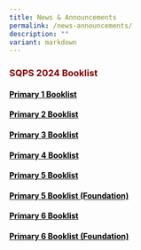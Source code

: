 ```yaml
---
title: News & Announcements
permalink: /news-announcements/
description: ""
variant: markdown
---
```

<h3 style="text-align: justify;"><strong><span style="color: #800000;">SQPS 2024 Booklist</span></strong></h3>

<h4><a target="_blank" href="https://staging.d2w6f17b52epdm.amplifyapp.com/files/Booklist%202024/SQPS_2024_P1_BOOKLIST.pdf"><span style="color: #000000;"><strong>Primary 1 Booklist</strong></span></a></h4>
<h4><a target="_blank" href="https://staging.d2w6f17b52epdm.amplifyapp.com/files/Booklist%202024/SQPS_2024_P2_BOOKLIST.pdf"><span style="color: #000000;"><strong>Primary 2 Booklist</strong></span></a></h4>
<h4><a target="_blank" href="https://staging.d2w6f17b52epdm.amplifyapp.com/files/Booklist%202024/SQPS_2024_P3_BOOKLIST.pdf"><span style="color: #000000;"><strong>Primary 3 Booklist</strong></span></a></h4>
<h4><a target="_blank" href="https://staging.d2w6f17b52epdm.amplifyapp.com/files/Booklist%202024/SQPS_2024_P4_BOOKLIST.pdf"><span style="color: #000000;"><strong>Primary 4 Booklist</strong></span></a></h4>
<h4><a target="_blank" href="https://staging.d2w6f17b52epdm.amplifyapp.com/files/Booklist%202024/SQPS_2024_P5_BOOKLIST.pdf"><span style="color: #000000;"><strong>Primary 5 Booklist</strong></span></a></h4>
<h4><a target="_blank" href="https://staging.d2w6f17b52epdm.amplifyapp.com/files/Booklist%202024/SQPS_2024_P5FDNBOOKLIST.pdf"><span style="color: #000000;"><strong>Primary 5 Booklist (Foundation)</strong></span></a></h4>
<h4><a target="_blank" href="https://staging.d2w6f17b52epdm.amplifyapp.com/files/Booklist%202024/SQPS_2024_P6_BOOKLIST.pdf"><span style="color: #000000;"><strong>Primary 6 Booklist</strong></span></a></h4>
<h4><a target="_blank" href="https://staging.d2w6f17b52epdm.amplifyapp.com/files/Booklist%202024/SQPS_2024_P6FDNBOOKLIST.pdf"><span style="color: #000000;"><strong>Primary 6 Booklist (Foundation)</strong></span></a></h4>